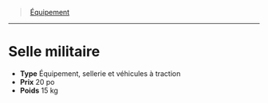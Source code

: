 ﻿---
!EquipmentItem
Type: Équipement, sellerie et véhicules à traction
Price: 20 po
Weight: 15 kg
Id: equipment_hd.md#selle-militaire
ParentLink: equipment_hd.md#Équipement
Name: Selle militaire
ParentName: Équipement
NameLevel: 1
Attributes:
  Name: Selle militaire
  Markdown: >+
    # <!--Name-->Selle militaire<!--/Name-->


    - **Type** <!--Type-->Équipement, sellerie et véhicules à traction<!--/Type-->

    - **Prix** <!--Price-->20 po<!--/Price-->

    - **Poids** <!--Weight-->15 kg<!--/Weight-->

  Type: Équipement, sellerie et véhicules à traction
  Price: 20 po
  Weight: 15 kg
AttributesDictionary: >+
  Name: Selle militaire

  Markdown: >+

    # <!--Name-->Selle militaire<!--/Name-->





    - **Type** <!--Type-->Équipement, sellerie et véhicules à traction<!--/Type-->



    - **Prix** <!--Price-->20 po<!--/Price-->



    - **Poids** <!--Weight-->15 kg<!--/Weight-->



  Type: Équipement, sellerie et véhicules à traction

  Price: 20 po

  Weight: 15 kg

---
> [Équipement](hd_equipment.md)

---

# Selle militaire

- **Type** Équipement, sellerie et véhicules à traction
- **Prix** 20 po
- **Poids** 15 kg

